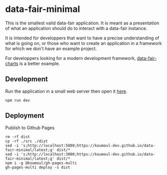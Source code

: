 # data-fair-minimal

This is the smallest valid data-fair application. It is meant as a presentation of what an application should do to interact with a data-fair instance.

It is intended for developpers that want to have a precise understanding of what is going on, or those who want to create an application in a framework for which we don't have an example project.

For developpers looking for a modern development framework, [data-fair-charts](https://github.com/koumoul-dev/data-fair-charts) is a better example.

## Development

Run the application in a small web server then open it [here](http://localhost:5888).

    npm run dev

## Deployment

Publish to Github Pages

    rm -rf dist
    cp -rf ./src ./dist
    sed -i 's;http://localhost:5880;https://koumoul-dev.github.io/data-fair-minimal/latest;g' dist/*
    sed -i 's;http://localhost:3000;https://koumoul-dev.github.io/data-fair-minimal/latest;g' dist/*
    npm i -g @koumoul/gh-pages-multi
    gh-pages-multi deploy -s dist
